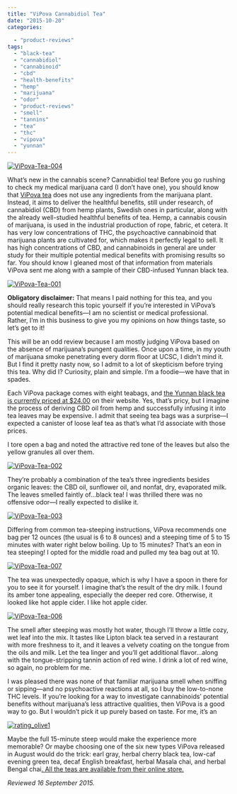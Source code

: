 ```yaml
---
title: "ViPova Cannabidiol Tea"
date: "2015-10-20"
categories: 
  
  - "product-reviews"
tags: 
  - "black-tea"
  - "cannabidiol"
  - "cannabinoid"
  - "cbd"
  - "health-benefits"
  - "hemp"
  - "marijuana"
  - "odor"
  - "product-reviews"
  - "smell"
  - "tannins"
  - "tea"
  - "thc"
  - "vipova"
  - "yunnan"
---
```


[![ViPova-Tea-004](http://s3.amazonaws.com/thegourmez-wpmedia/2015/09/ViPova-Tea-004-334x500.jpg)](http://s3.amazonaws.com/thegourmez-wpmedia/2015/09/ViPova-Tea-004.jpg)

What’s new in the cannabis scene? Cannabidiol tea! Before you go rushing to check my medical marijuana card (I don’t have one), you should know that [ViPova tea](https://www.vipova.com/) does not use any ingredients from the marijuana plant. Instead, it aims to deliver the healthful benefits, still under research, of cannabidiol (CBD) from hemp plants, Swedish ones in particular, along with the already well-studied healthful benefits of tea. Hemp, a cannabis cousin of marijuana, is used in the industrial production of rope, fabric, et cetera. It has very low concentrations of THC, the psychoactive cannabinoid that marijuana plants are cultivated for, which makes it perfectly legal to sell. It has high concentrations of CBD, and cannabinoids in general are under study for their multiple potential medical benefits with promising results so far. You should know I gleaned most of that information from materials ViPova sent me along with a sample of their CBD-infused Yunnan black tea.

[![ViPova-Tea-001](http://s3.amazonaws.com/thegourmez-wpmedia/2015/09/ViPova-Tea-001-500x294.jpg)](http://s3.amazonaws.com/thegourmez-wpmedia/2015/09/ViPova-Tea-001.jpg)

**Obligatory disclaimer:** That means I paid nothing for this tea, and you should really research this topic yourself if you’re interested in ViPova’s potential medical benefits—I am no scientist or medical professional. Rather, I’m in this business to give you my opinions on how things taste, so let’s get to it!

This will be an odd review because I am mostly judging ViPova based on the absence of marijuana’s pungent qualities. Once upon a time, in my youth of marijuana smoke penetrating every dorm floor at UCSC, I didn’t mind it. But I find it pretty nasty now, so I admit to a lot of skepticism before trying this tea. Why did I? Curiosity, plain and simple. I’m a foodie—we have that in spades.

Each ViPova package comes with eight teabags, and [the Yunnan black tea is currently priced at $24.00](https://www.vipova.com/products/) on their website. Yes, that’s pricy, but I imagine the process of deriving CBD oil from hemp and successfully infusing it into tea leaves may be expensive. I admit that seeing tea bags was a surprise—I expected a canister of loose leaf tea as that’s what I’d associate with those prices.

I tore open a bag and noted the attractive red tone of the leaves but also the yellow granules all over them.

[![ViPova-Tea-002](http://s3.amazonaws.com/thegourmez-wpmedia/2015/09/ViPova-Tea-002-500x334.jpg)](http://s3.amazonaws.com/thegourmez-wpmedia/2015/09/ViPova-Tea-002.jpg)

They’re probably a combination of the tea’s three ingredients besides organic leaves: the CBD oil, sunflower oil, and nonfat, dry, evaporated milk. The leaves smelled faintly of…black tea! I was thrilled there was no offensive odor—I really expected to dislike it.

[![ViPova-Tea-003](http://s3.amazonaws.com/thegourmez-wpmedia/2015/09/ViPova-Tea-003-334x500.jpg)](http://s3.amazonaws.com/thegourmez-wpmedia/2015/09/ViPova-Tea-003.jpg)

Differing from common tea-steeping instructions, ViPova recommends one bag per 12 ounces (the usual is 6 to 8 ounces) and a steeping time of 5 to 15 minutes with water right below boiling. Up to 15 minutes? That’s an eon in tea steeping! I opted for the middle road and pulled my tea bag out at 10.

[![ViPova-Tea-007](http://s3.amazonaws.com/thegourmez-wpmedia/2015/09/ViPova-Tea-007-264x500.jpg)](http://s3.amazonaws.com/thegourmez-wpmedia/2015/09/ViPova-Tea-007.jpg)

The tea was unexpectedly opaque, which is why I have a spoon in there for you to see it for yourself. I imagine that’s the result of the dry milk. I found its amber tone appealing, especially the deeper red core. Otherwise, it looked like hot apple cider. I like hot apple cider.

[![ViPova-Tea-006](http://s3.amazonaws.com/thegourmez-wpmedia/2015/09/ViPova-Tea-006-307x500.jpg)](http://s3.amazonaws.com/thegourmez-wpmedia/2015/09/ViPova-Tea-006.jpg)

The smell after steeping was mostly hot water, though I’ll throw a little cozy, wet leaf into the mix. It tastes like Lipton black tea served in a restaurant with more freshness to it, and it leaves a velvety coating on the tongue from the oils and milk. Let the tea linger and you’ll get additional flavor…along with the tongue-stripping tannin action of red wine. I drink a lot of red wine, so again, no problem for me.

I was pleased there was none of that familiar marijuana smell when sniffing or sipping—and no psychoactive reactions at all, so I buy the low-to-none THC levels. If you’re looking for a way to investigate cannabinoids’ potential benefits without marijuana’s less attractive qualities, then ViPova is a good way to go. But I wouldn’t pick it up purely based on taste. For me, it’s an

[![rating_olive1](http://s3.amazonaws.com/thegourmez-wpmedia/2009/04/rating_olive1.gif)](http://s3.amazonaws.com/thegourmez-wpmedia/2009/04/rating_olive1.gif)

Maybe the full 15-minute steep would make the experience more memorable? Or maybe choosing one of the six new types ViPova released in August would do the trick: earl gray, herbal cherry black tea, low-caf evening green tea, decaf English breakfast, herbal Masala chai, and herbal Bengal chai[. All the teas are available from their online store.](https://www.vipova.com/products/)

_Reviewed 16 September 2015._
